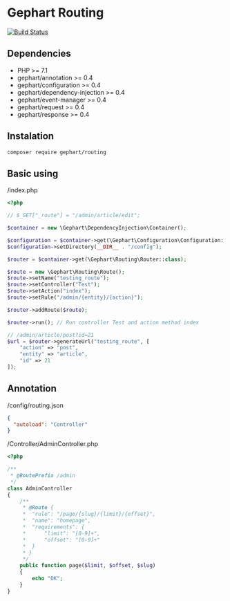Gephart Routing
===

[![Build Status](https://travis-ci.org/gephart/routing.svg?branch=master)](https://travis-ci.org/gephart/routing)

Dependencies
---
 - PHP >= 7.1
 - gephart/annotation >= 0.4
 - gephart/configuration >= 0.4
 - gephart/dependency-injection >= 0.4
 - gephart/event-manager >= 0.4
 - gephart/request >= 0.4
 - gephart/response >= 0.4

Instalation
---

```bash
composer require gephart/routing
```

Basic using
---

/index.php

```php
<?php

// $_GET["_route"] = "/admin/article/edit";

$container = new \Gephart\DependencyInjection\Container();

$configuration = $container->get(\Gephart\Configuration\Configuration::class);
$configuration->setDirectory(__DIR__ . "/config");

$router = $container->get(\Gephart\Routing\Router::class);

$route = new \Gephart\Routing\Route();
$route->setName("testing_route");
$route->setController("Test");
$route->setAction("index");
$route->setRule("/admin/{entity}/{action}");

$router->addRoute($route);

$router->run(); // Run controller Test and action method index

// /admin/article/post?id=21
$url = $router->generateUrl("testing_route", [
    "action" => "post",
    "entity" => "article",
    "id" => 21
]);
```

Annotation
---

/config/routing.json

```json
{
  "autoload": "Controller"
}
```

/Controller/AdminController.php

```php
<?php

/**
 * @RoutePrefix /admin
 */
class AdminController
{
    /**
     * @Route {
     *  "rule": "/page/{slug}/{limit}/{offset}",
     *  "name": "homepage",
     *  "requirements": {
     *      "limit": "[0-9]+",
     *      "offset": "[0-9]+"
     *  }
     * }
     */
    public function page($limit, $offset, $slug)
    {
        echo "OK";
    }
}
```
